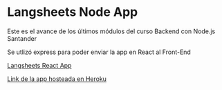 # Langsheets Node App

Este es el avance de los últimos módulos del curso Backend con Node.js Santander


Se utlizó express para poder enviar la app en React al Front-End

[Langsheets React App](https://github.com/alejandro28100/langsheets)

[Link de la app hosteada en Heroku](https://langsheets.herokuapp.com/)

